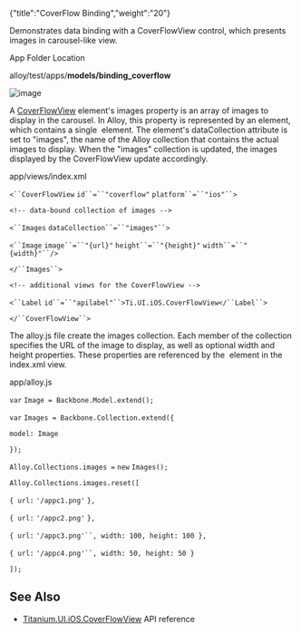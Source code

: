 {"title":"CoverFlow Binding","weight":"20"}

Demonstrates data binding with a CoverFlowView control, which presents images in carousel-like view.

App Folder Location

alloy/test/apps/**models/binding\_coverflow**

![image](/Images/appc/download/attachments/41846559/image.png)

A [CoverFlowView](#!/api/Titanium.UI.iOS.CoverFlowView) element's images property is an array of images to display in the carousel. In Alloy, this property is represented by an <Images/> element, which contains a single <Image/> element. The <Images/> element's dataCollection attribute is set to "images", the name of the Alloy collection that contains the actual images to display. When the "images" collection is updated, the images displayed by the CoverFlowView update accordingly.

app/views/index.xml

`<``CoverFlowView`  `id``=``"coverflow"`  `platform``=``"ios"``>`

`<!-- data-bound collection of images -->`

`<``Images`  `dataCollection``=``"images"``>`

`<``Image`  `image``=``"{url}"`  `height``=``"{height}"`  `width``=``"{width}"``/>`

`</``Images``>`

`<!-- additional views for the CoverFlowView -->`

`<``Label`  `id``=``"apilabel"``>Ti.UI.iOS.CoverFlowView</``Label``>`

`</``CoverFlowView``>`

The alloy.js file create the images collection. Each member of the collection specifies the URL of the image to display, as well as optional width and height properties. These properties are referenced by the <Image/> element in the index.xml view.

app/alloy.js

`var` `Image = Backbone.Model.extend();`

`var` `Images = Backbone.Collection.extend({`

`model: Image`

`});`

`Alloy.Collections.images =` `new` `Images();`

`Alloy.Collections.images.reset([`

`{ url:` `'/appc1.png'` `},`

`{ url:` `'/appc2.png'` `},`

`{ url:` `'/appc3.png'``, width: 100, height: 100 },`

`{ url:` `'/appc4.png'``, width: 50, height: 50 }`

`]);`

## See Also

* [Titanium.UI.iOS.CoverFlowView](#!/api/Titanium.UI.iOS.CoverFlowView) API reference
